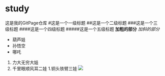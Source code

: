# study
这是我的GitPage仓库
#这是一个一级标题
##这是一个二级标题
###这是一个三级标题
####这是一个四级标题
#####这是一个五级标题
**加粗的部分**
*加斜的部分*
* 葫芦娃
* 孙悟空
* 哪吒
1. 力大无穷大娃
1. 千里眼顺风耳二娃
1.铜头铁臂三娃
![](https://qgt-style.oss-cn-hangzhou.aliyuncs.com/newcoursep4/g1/g1-2-2/tenor.gif)
